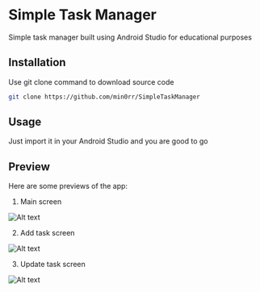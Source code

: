 # Simple Task Manager

Simple task manager built using Android Studio for educational purposes

## Installation

Use git clone command to download source code

```bash
git clone https://github.com/min0rr/SimpleTaskManager
```

## Usage

Just import it in your Android Studio and you are good to go

## Preview
Here are some previews of the app:

1. Main screen 

![Alt text](https://github.com/min0rr/SimpleTaskManager/blob/master/images/preview_main.png)


2. Add task screen 

![Alt text](https://github.com/min0rr/SimpleTaskManager/blob/master/images/preview_add.png)


3. Update task screen

![Alt text](https://github.com/min0rr/SimpleTaskManager/blob/master/images/preview_edit.png)

